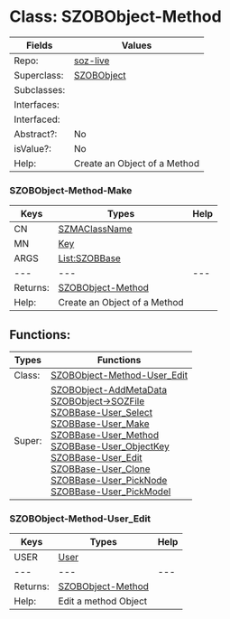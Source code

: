 
# Class:	SZOBObject-Method

| Fields | Values |
| --------- | --------- |
| Repo: | [soz-live](/repos/soz-live.html) |
| Superclass: | [SZOBObject](SZOBObject.html) |
| Subclasses: |  |
| Interfaces: |  |
| Interfaced: |  |
| Abstract?: | No |
| isValue?: | No |
| Help: | Create an Object of a Method |

### SZOBObject-Method-Make

| Keys | Types | Help |
| --------- | --------- | --------- |
| CN | [SZMAClassName](SZMAClassName.html) |  |
| MN | [Key](Key.html) |  |
| ARGS | [List:SZOBBase](SZOBBase.html) |  |
| --- | --- | --- |
| Returns: | [SZOBObject-Method](SZOBObject-Method.html) |
| Help: | Create an Object of a Method |


## Functions:

| Types | Functions |
| --------- | --------- |
| Class: | [SZOBObject-Method-User_Edit](#SZOBObject-Method-User_Edit) |
| Super: | [SZOBObject-AddMetaData](SZOBObject.html) <br> [SZOBObject->SOZFile](SZOBObject.html) <br> [SZOBBase-User_Select](SZOBBase.html) <br> [SZOBBase-User_Make](SZOBBase.html) <br> [SZOBBase-User_Method](SZOBBase.html) <br> [SZOBBase-User_ObjectKey](SZOBBase.html) <br> [SZOBBase-User_Edit](SZOBBase.html) <br> [SZOBBase-User_Clone](SZOBBase.html) <br> [SZOBBase-User_PickNode](SZOBBase.html) <br> [SZOBBase-User_PickModel](SZOBBase.html) |


### SZOBObject-Method-User_Edit

| Keys | Types | Help |
| --------- | --------- | --------- |
| USER | [User](User.html) |  |
| --- | --- | --- |
| Returns: | [SZOBObject-Method](SZOBObject-Method.html) |
| Help: | Edit a method Object |

